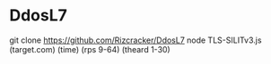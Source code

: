 # DdosL7
git clone https://github.com/Rizcracker/DdosL7
node TLS-SILITv3.js (target.com) (time) (rps 9-64) (theard 1-30)
